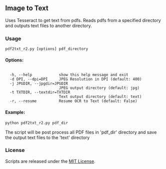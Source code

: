 ## Image to Text

Uses Tesseract to get text from pdfs. Reads pdfs from a specified directory and outputs text files to another directory. 

### Usage

<code>pdf2txt_r2.py [options] pdf_directory</code>

#### Options:
<pre><code>
  -h, --help            show this help message and exit
  -d DPI, --dpi=DPI     JPEG Resolution in DPI (default: 400)
  -j JPGDIR, --jpgdir=JPGDIR
                        JPEG output directory (default: jpg)
  -t TXTDIR, --textdir=TXTDIR
                        Text output directory (default: text)
  -r, --resume          Resume OCR to Text (default: False)
</code></pre>             

#### Example:
<code>python pdf2txt_r2.py pdf_dir </code>  

The script will be post process all PDF files in 'pdf_dir' directory and save the output text files to the 'text' directory

### License
Scripts are released under the [MIT License](https://github.com/soodoku/Lat-Long-to-Zip/blob/master/License%20for%20Scripts.md).

